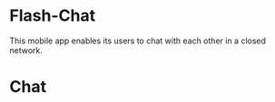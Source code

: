 # Flash-Chat
This mobile app enables its users to chat with each other in a closed network.

# Chat
